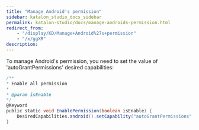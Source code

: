 ```yaml
---
title: "Manage Android's permission" 
sidebar: katalon_studio_docs_sidebar
permalink: katalon-studio/docs/manage-androids-permission.html 
redirect_from:
    - "/display/KD/Manage+Android%27s+permission"
    - "/x/ggXR"
description: 
---
```

To manage Android's permission, you need to set the value of 'autoGrantPermissions' desired capabilities:

```groovy
/**
* Enable all permission
* 
* @param isEnable
*/
@Keyword
public static void EnablePermission(boolean isEnable) {
    DesiredCapabilities.android().setCapability("autoGrantPermissions", isEnable);
}
```